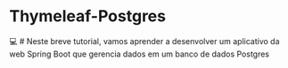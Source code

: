 # Thymeleaf-Postgres
:computer: # Neste breve tutorial, vamos aprender a desenvolver um aplicativo da web Spring Boot que gerencia dados em um banco de dados Postgres
